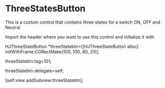 ThreeStatesButton
=================

This is a custom control that contains three states for a switch ON, OFF and Neutral

Import the header where you want to use this control and initialize it with

HJThreeStateButton *threeStatebtn=[[HJThreeStateButton alloc] initWithFrame:CGRectMake(100, 100, 80, 21)];

threeStatebtn.tag=101;

threeStatebtn.delegate=self;

[self.view addSubview:threeStatebtn];
